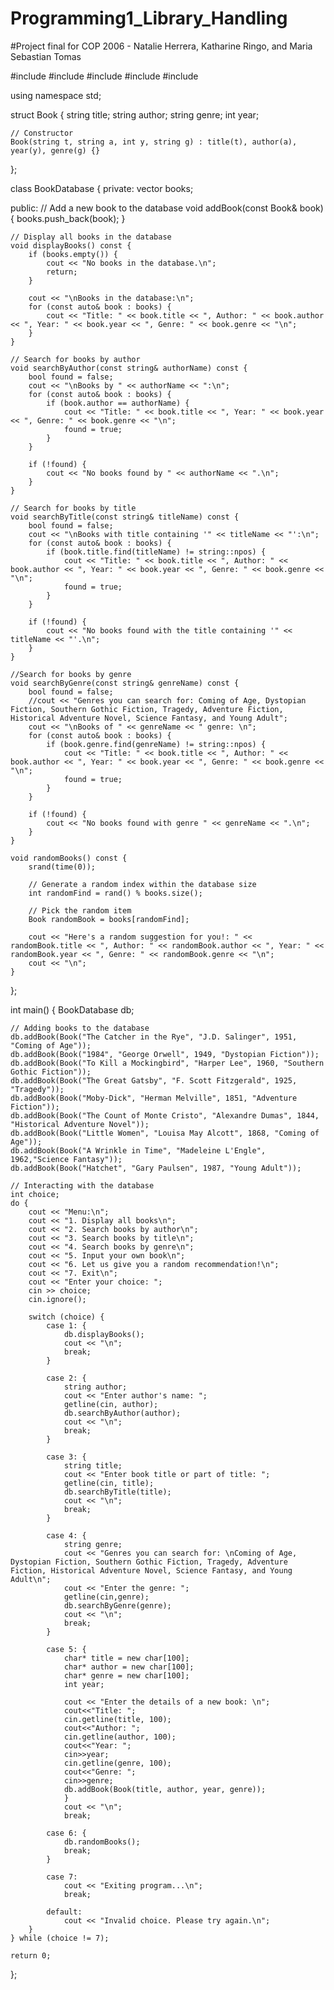 # Programming1_Library_Handling
#Project final for COP 2006 - Natalie Herrera, Katharine Ringo, and Maria Sebastian Tomas 

#include <iostream>
#include <vector>
#include <string>
#include <cstdlib>
#include <ctime>

using namespace std;

struct Book {
    string title;
    string author;
    string genre;
    int year;

    // Constructor 
    Book(string t, string a, int y, string g) : title(t), author(a), year(y), genre(g) {}
};

class BookDatabase {
private:
    vector<Book> books;

public:
    // Add a new book to the database
    void addBook(const Book& book) {
        books.push_back(book);
    }

    // Display all books in the database
    void displayBooks() const {
        if (books.empty()) {
            cout << "No books in the database.\n";
            return;
        }

        cout << "\nBooks in the database:\n";
        for (const auto& book : books) {
            cout << "Title: " << book.title << ", Author: " << book.author << ", Year: " << book.year << ", Genre: " << book.genre << "\n";
        }
    }

    // Search for books by author
    void searchByAuthor(const string& authorName) const {
        bool found = false;
        cout << "\nBooks by " << authorName << ":\n";
        for (const auto& book : books) {
            if (book.author == authorName) {
                cout << "Title: " << book.title << ", Year: " << book.year << ", Genre: " << book.genre << "\n";
                found = true;
            }
        }

        if (!found) {
            cout << "No books found by " << authorName << ".\n";
        }
    }

    // Search for books by title
    void searchByTitle(const string& titleName) const {
        bool found = false;
        cout << "\nBooks with title containing '" << titleName << "':\n";
        for (const auto& book : books) {
            if (book.title.find(titleName) != string::npos) {
                cout << "Title: " << book.title << ", Author: " << book.author << ", Year: " << book.year << ", Genre: " << book.genre << "\n";
                found = true;
            }
        }

        if (!found) {
            cout << "No books found with the title containing '" << titleName << "'.\n";
        }
    }

    //Search for books by genre
    void searchByGenre(const string& genreName) const {
        bool found = false;
        //cout << "Genres you can search for: Coming of Age, Dystopian Fiction, Southern Gothic Fiction, Tragedy, Adventure Fiction, Historical Adventure Novel, Science Fantasy, and Young Adult";
        cout << "\nBooks of " << genreName << " genre: \n";
        for (const auto& book : books) {
            if (book.genre.find(genreName) != string::npos) {
                cout << "Title: " << book.title << ", Author: " << book.author << ", Year: " << book.year << ", Genre: " << book.genre << "\n";
                found = true;
            }
        }

        if (!found) {
            cout << "No books found with genre " << genreName << ".\n";
        }
    }

    void randomBooks() const {
        srand(time(0));

        // Generate a random index within the database size
        int randomFind = rand() % books.size();

        // Pick the random item
        Book randomBook = books[randomFind];

        cout << "Here's a random suggestion for you!: " << randomBook.title << ", Author: " << randomBook.author << ", Year: " << randomBook.year << ", Genre: " << randomBook.genre << "\n";
        cout << "\n";
    }

};

int main() {
    BookDatabase db;

    // Adding books to the database
    db.addBook(Book("The Catcher in the Rye", "J.D. Salinger", 1951, "Coming of Age"));
    db.addBook(Book("1984", "George Orwell", 1949, "Dystopian Fiction"));
    db.addBook(Book("To Kill a Mockingbird", "Harper Lee", 1960, "Southern Gothic Fiction"));
    db.addBook(Book("The Great Gatsby", "F. Scott Fitzgerald", 1925, "Tragedy"));
    db.addBook(Book("Moby-Dick", "Herman Melville", 1851, "Adventure Fiction"));
    db.addBook(Book("The Count of Monte Cristo", "Alexandre Dumas", 1844, "Historical Adventure Novel"));
    db.addBook(Book("Little Women", "Louisa May Alcott", 1868, "Coming of Age"));
    db.addBook(Book("A Wrinkle in Time", "Madeleine L'Engle", 1962,"Science Fantasy"));
    db.addBook(Book("Hatchet", "Gary Paulsen", 1987, "Young Adult"));

    // Interacting with the database
    int choice;
    do {
        cout << "Menu:\n";
        cout << "1. Display all books\n";
        cout << "2. Search books by author\n";
        cout << "3. Search books by title\n";
        cout << "4. Search books by genre\n";
        cout << "5. Input your own book\n";
        cout << "6. Let us give you a random recommendation!\n";
        cout << "7. Exit\n";
        cout << "Enter your choice: ";
        cin >> choice;
        cin.ignore(); 

        switch (choice) {
            case 1: {
                db.displayBooks();
                cout << "\n";
                break;
            }

            case 2: {
                string author;
                cout << "Enter author's name: ";
                getline(cin, author);
                db.searchByAuthor(author);
                cout << "\n";
                break;
            }

            case 3: {
                string title;
                cout << "Enter book title or part of title: ";
                getline(cin, title);
                db.searchByTitle(title);
                cout << "\n";
                break;
            }

            case 4: {
                string genre;
                cout << "Genres you can search for: \nComing of Age, Dystopian Fiction, Southern Gothic Fiction, Tragedy, Adventure Fiction, Historical Adventure Novel, Science Fantasy, and Young Adult\n";
                cout << "Enter the genre: ";
                getline(cin,genre);
                db.searchByGenre(genre);
                cout << "\n";
                break;
            }

            case 5: { 
                char* title = new char[100];
                char* author = new char[100];
                char* genre = new char[100];
                int year;

                cout << "Enter the details of a new book: \n";
                cout<<"Title: ";
                cin.getline(title, 100);
                cout<<"Author: ";
                cin.getline(author, 100);
                cout<<"Year: ";
                cin>>year;
                cin.getline(genre, 100);
                cout<<"Genre: ";
                cin>>genre;
                db.addBook(Book(title, author, year, genre));
                }
                cout << "\n";
                break;

            case 6: {
                db.randomBooks();
                break;
            }

            case 7:
                cout << "Exiting program...\n";
                break;
                
            default:
                cout << "Invalid choice. Please try again.\n";
        }
    } while (choice != 7);

    return 0;
};
